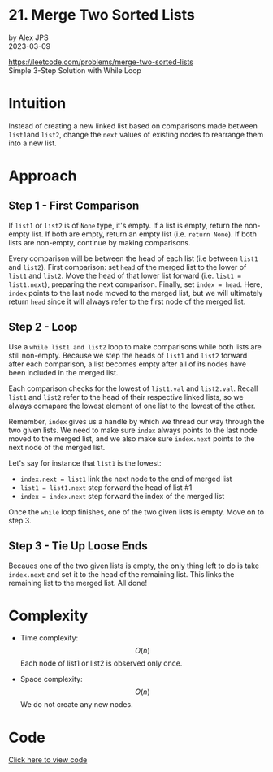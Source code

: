 # 21. Merge Two Sorted Lists
by Alex JPS  
2023-03-09

https://leetcode.com/problems/merge-two-sorted-lists  
Simple 3-Step Solution with While Loop

# Intuition
Instead of creating a new linked list based on comparisons made between `list1`and `list2`, change the `next` values of existing nodes to rearrange them into a new list.

# Approach

## Step 1 - First Comparison

If `list1` or `list2` is of `None` type, it's empty. If a list is empty, return the non-empty list. If both are empty, return an empty list (i.e. `return None`). If both lists are non-empty, continue by making comparisons.

Every comparison will be between the head of each list (i.e between `list1` and `list2`). First comparison: set `head` of the merged list to the lower of `list1` and `list2`. Move the head of that lower list forward (i.e. `list1 = list1.next`), preparing the next comparison. Finally, set `index = head`. Here, `index` points to the last node moved to the merged list, but we will ultimately return `head` since it will always refer to the first node of the merged list.

## Step 2 - Loop

Use a `while list1 and list2` loop to make comparisons while both lists are still non-empty.
Because we step the heads of `list1` and `list2` forward after each comparison, a list becomes empty after all of its nodes have been included in the merged list.

Each comparison checks for the lowest of `list1.val` and `list2.val`. Recall `list1` and `list2` refer to the head of their respective linked lists, so we always comapare the lowest element of one list to the lowest of the other.

Remember, `index` gives us a handle by which we thread our way through the two given lists. We need to make sure `index` always points to the last node moved to the merged list, and we also make sure `index.next` points to the next node of the merged list.

Let's say for instance that `list1` is the lowest:
- `index.next = list1` link the next node to the end of merged list
- `list1 = list1.next` step forward the head of list #1
- `index = index.next` step forward the index of the merged list

Once the `while` loop finishes, one of the two given lists is empty. Move on to step 3.

## Step 3 - Tie Up Loose Ends

Becaues one of the two given lists is empty, the only thing left to do is take `index.next` and set it to the head of the remaining list. This links the remaining list to the merged list. All done! 

# Complexity
- Time complexity:
$$O(n)$$
Each node of list1 or list2 is observed only once.

- Space complexity:
$$O(n)$$
We do not create any new nodes.

# Code
[Click here to view code](../py/21-merge-two-sorted-lists.py)
